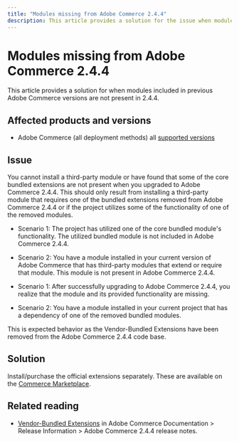 ```yaml
---
title: "Modules missing from Adobe Commerce 2.4.4"
description: This article provides a solution for the issue when modules included in previous Adobe Commerce versions are not present in 2.4.4.
---
```


# Modules missing from Adobe Commerce 2.4.4

This article provides a solution for when modules included in previous Adobe Commerce versions are not present in 2.4.4.

## Affected products and versions

* Adobe Commerce (all deployment methods) all  [supported versions](https://www.adobe.com/content/dam/cc/en/legal/terms/enterprise/pdfs/Adobe-Commerce-Software-Lifecycle-Policy.pdf)

## Issue

You cannot install a third-party module or have found that some of the core bundled extensions are not present when you upgraded to Adobe Commerce 2.4.4. This should only result from installing a third-party module that requires one of the bundled extensions removed from Adobe Commerce 2.4.4 or if the project utilizes some of the functionality of one of the removed modules.

* Scenario 1: The project has utilized one of the core bundled module's functionality. The utilized bundled module is not included in Adobe Commerce 2.4.4. 

* Scenario 2: You have a module installed in your current version of Adobe Commerce that has third-party modules that extend or require that module. This module is not present in Adobe Commerce 2.4.4. 

* Scenario 1: After successfully upgrading to Adobe Commerce 2.4.4, you realize that the module and its provided functionality are missing.

* Scenario 2: You have a module installed in your current project that has a dependency of one of the removed bundled modules.

This is expected behavior as the Vendor-Bundled Extensions have been removed from the Adobe Commerce 2.4.4 code base. 

## Solution

Install/purchase the official extensions separately. These are available on the [Commerce Marketplace](https://marketplace.magento.com/extensions.html).

## Related reading

* [Vendor-Bundled Extensions](https://experienceleague.adobe.com/docs/commerce-operations/release/notes/adobe-commerce/2-4-4.html?lang=en#vendor-bundled-extensions) in Adobe Commerce Documentation > Release Information > Adobe Commerce 2.4.4 release notes.
